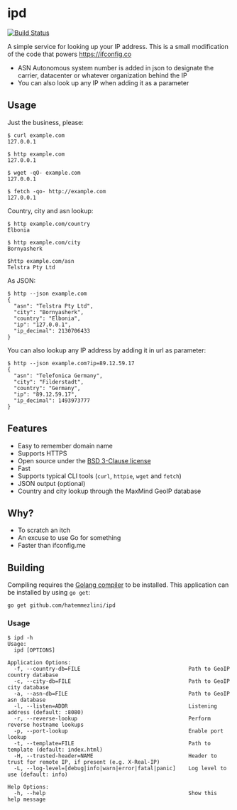 # ipd

[![Build Status](https://travis-ci.org/mpolden/ipd.svg)](https://travis-ci.org/mpolden/ipd)

A simple service for looking up your IP address. This is a small modification of the code that powers
https://ifconfig.co

* ASN Autonomous system number is added in json to designate the carrier, datacenter or whatever organization behind the IP
* You can also look up any IP when adding it as a parameter

## Usage

Just the business, please:

```
$ curl example.com
127.0.0.1

$ http example.com
127.0.0.1

$ wget -qO- example.com
127.0.0.1

$ fetch -qo- http://example.com
127.0.0.1
```

Country, city and asn lookup:

```
$ http example.com/country
Elbonia

$ http example.com/city
Bornyasherk

$http example.com/asn
Telstra Pty Ltd
```

As JSON:

```
$ http --json example.com
{
  "asn": "Telstra Pty Ltd",
  "city": "Bornyasherk",
  "country": "Elbonia",
  "ip": "127.0.0.1",
  "ip_decimal": 2130706433
}
```

You can also lookup any IP address by adding it in url as parameter:

```
$ http --json example.com?ip=89.12.59.17
{
  "asn": "Telefonica Germany",
  "city": "Filderstadt",
  "country": "Germany",
  "ip": "89.12.59.17",
  "ip_decimal": 1493973777
}
```

## Features

* Easy to remember domain name
* Supports HTTPS
* Open source under the [BSD 3-Clause license](https://opensource.org/licenses/BSD-3-Clause)
* Fast
* Supports typical CLI tools (`curl`, `httpie`, `wget` and `fetch`)
* JSON output (optional)
* Country and city lookup through the MaxMind GeoIP database

## Why?

* To scratch an itch
* An excuse to use Go for something
* Faster than ifconfig.me

## Building

Compiling requires the [Golang compiler](https://golang.org/) to be installed.
This application can be installed by using `go get`:

`go get github.com/hatemmezlini/ipd`

### Usage

```
$ ipd -h
Usage:
  ipd [OPTIONS]

Application Options:
  -f, --country-db=FILE                                  Path to GeoIP country database
  -c, --city-db=FILE                                     Path to GeoIP city database
  -a, --asn-db=FILE                                      Path to GeoIP asn database
  -l, --listen=ADDR                                      Listening address (default: :8080)
  -r, --reverse-lookup                                   Perform reverse hostname lookups
  -p, --port-lookup                                      Enable port lookup
  -t, --template=FILE                                    Path to template (default: index.html)
  -H, --trusted-header=NAME                              Header to trust for remote IP, if present (e.g. X-Real-IP)
  -L, --log-level=[debug|info|warn|error|fatal|panic]    Log level to use (default: info)

Help Options:
  -h, --help                                             Show this help message
```
